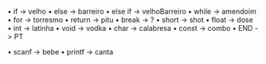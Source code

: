 •	if -> velho
•	else -> barreiro
•	else if -> velhoBarreiro
•	while -> amendoim
•	for -> torresmo
•	return -> pitu
•	break -> ?
•	short -> shot
•	float -> dose
•	int -> latinha
•	void -> vodka
•	char -> calabresa
•	const -> combo
•	END -> PT

•	scanf -> bebe
•	printf -> canta
